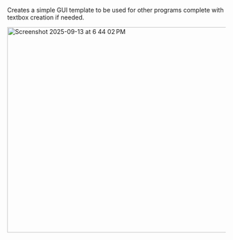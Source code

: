 Creates a simple GUI template to be used for other programs complete with textbox creation if needed.

<img width="637" height="474" alt="Screenshot 2025-09-13 at 6 44 02 PM" src="https://github.com/user-attachments/assets/3a15bb23-8ed2-49f6-90e8-5a6935028ed8" />
